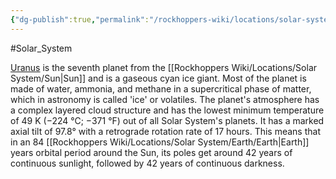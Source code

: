 ```yaml
---
{"dg-publish":true,"permalink":"/rockhoppers-wiki/locations/solar-system/uranus/"}
---
```


#Solar_System 

[Uranus](https://en.wikipedia.org/wiki/Uranus) is the seventh planet from the [[Rockhoppers Wiki/Locations/Solar System/Sun\|Sun]] and is a gaseous cyan ice giant. Most of the planet is made of water, ammonia, and methane in a supercritical phase of matter, which in astronomy is called 'ice' or volatiles. The planet's atmosphere has a complex layered cloud structure and has the lowest minimum temperature of 49 K (−224 °C; −371 °F) out of all Solar System's planets. It has a marked axial tilt of 97.8° with a retrograde rotation rate of 17 hours. This means that in an 84 [[Rockhoppers Wiki/Locations/Solar System/Earth/Earth\|Earth]] years orbital period around the Sun, its poles get around 42 years of continuous sunlight, followed by 42 years of continuous darkness. 
